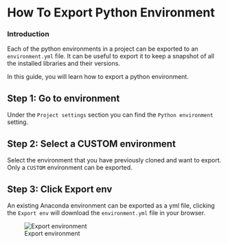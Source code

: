 # How To Export Python Environment

### Introduction

Each of the python environments in a project can be exported to an `environment.yml` file. It can be useful to export it to keep a snapshot of all the installed libraries and their versions.

In this guide, you will learn how to export a python environment. 

## Step 1: Go to environment

Under the `Project settings` section you can find the `Python environment` setting.

## Step 2: Select a CUSTOM environment

Select the environment that you have previously cloned and want to export. Only a `CUSTOM` environment can be exported.

## Step 3: Click Export env

An existing Anaconda environment can be exported as a yml file, clicking the `Export env` will download the `environment.yml` file in your browser.

<p align="center">
  <figure>
    <img src="../../../../assets/images/guides/python/export_env.png" alt="Export environment">
    <figcaption>Export environment</figcaption>
  </figure>
</p>
